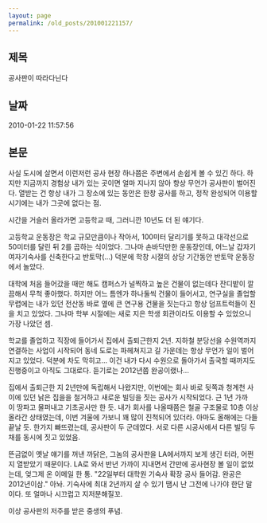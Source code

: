 ```yaml
---
layout: page
permalink: /old_posts/201001221157/
---
```


## 제목
공사판이 따라다닌다

## 날짜
2010-01-22 11:57:56

## 본문
사실 도시에 살면서 이런저런 공사 현장 하나쯤은 주변에서 손쉽게 볼 수 있긴 하다. 하지만 지금까지 경험상 내가 있는 곳이면 얼마 지나지 않아 항상 무언가 공사판이 벌어진다. 열받는 건 항상 내가 그 장소에 있는 동안은 한창 공사를 하고, 정작 완성되어 이용할 시기에는 내가 그곳에 없다는 점.

시간을 거슬러 올라가면 고등학교 때, 그러니깐 10년도 더 된 얘기다.

고등학교 운동장은 학교 규모만큼이나 작아서, 100미터 달리기를 못하고 대각선으로 50미터를 달린 뒤 2를 곱하는 식이었다. 그나마 손바닥만한 운동장인데, 어느날 갑자기 여자기숙사를 신축한다고 반토막(...) 덕분에 학창 시절의 상당 기간동안 반토막 운동장에서 놀았다.

대학에 처음 들어갔을 때만 해도 캠퍼스가 널찍하고 높은 건물이 없는데다 잔디밭이 깔끔해서 무척 좋아했다. 하지만 어느 틈엔가 하나둘씩 건물이 들어서고, 연구실을 졸업할 무렵에는 내가 있던 전산동 바로 옆에 큰 연구용 건물을 짓는다고 항상 덤프트럭들이 진을 치고 있었다. 그나마 학부 시절에는 새로 지은 학생 회관이라도 이용할 수 있었으니 가장 나았던 셈.

학교를 졸업하고 직장에 들어가서 집에서 출퇴근한지 2년. 지하철 분당선을 수원역까지 연결하는 사업이 시작되어 동네 도로는 파헤쳐지고 길 가운데는 항상 무언가 일이 벌어지고 있었다. 덕분에 차도 막히고... 이건 내가 다시 수원으로 돌아가서 출국할 때까지도 진행중이고 아직도 그대로다. 듣기로는 2012년쯤 완공이랬나...

집에서 출퇴근한 지 2년만에 독립해서 나왔지만, 이번에는 회사 바로 뒷쪽과 청계천 사이에 있던 낡은 집을을 철거하고 새로운 빌딩을 짓는 공사가 시작되었다. 근 1년 가까이 땅파고 물퍼내고 기초공사만 한 듯. 내가 회사를 나올때쯤은 철골 구조물로 10층 이상 올라간 상태였는데, 이번 겨울에 가보니 꽤 많이 진척되어 있더라. 아마도 올해에는 다들 끝날 듯. 한가지 빠뜨렸는데, 공사판이 두 군데였다. 서로 다른 시공사에서 다른 빌딩 두 채를 동시에 짓고 있었음.

뜬금없이 옛날 얘기를 꺼낸 까닭은, 그놈의 공사판을 LA에서까지 보게 생긴 터라, 어쩐지 열받았기 때문이다. LA로 와서 반년 가까이 지내면서 간만에 공사현장 볼 일이 없었는데, 엊그제 온 이메일 한 통. "22일부터 대학원 기숙사 확장 공사 들어감. 완공은 2012년이삼." 아놔. 기숙사에 최대 2년까지 살 수 있기 땜시 난 그전에 나가야 한단 말이다. 또 얼마나 시끄럽고 지저분해질꼬.

이상 공사판의 저주를 받은 중생의 푸념.
